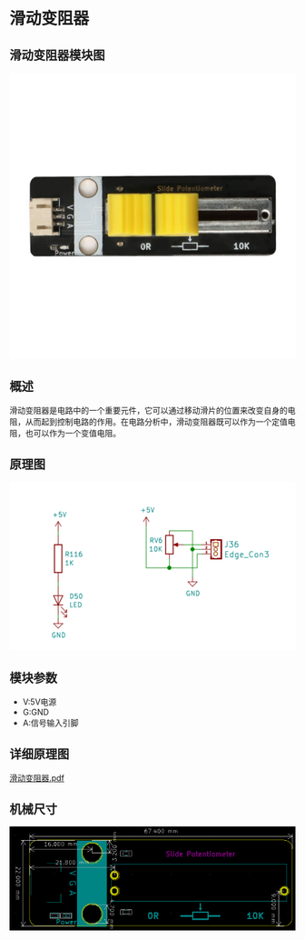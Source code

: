 # 滑动变阻器

## 滑动变阻器模块图

![tu1](滑动电阻器模块图片\tu1.png)



## 概述

滑动变阻器是电路中的一个重要元件，它可以通过移动滑片的位置来改变自身的电阻，从而起到控制电路的作用。在电路分析中，滑动变阻器既可以作为一个定值电阻，也可以作为一个变值电阻。

## 原理图

![tu2](滑动电阻器模块图片\tu2.png)

## 模块参数

* V:5V电源
* G:GND
* A:信号输入引脚

## 详细原理图

   [滑动变阻器.pdf](滑动电阻器模块图片\滑动变阻器.pdf) 

## 机械尺寸

![tu3](滑动电阻器模块图片\tu3.png)